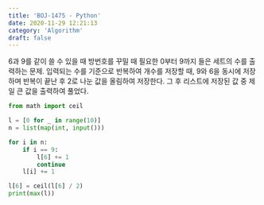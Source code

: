 ```yaml
---
title: 'BOJ-1475 - Python'
date: 2020-11-29 12:21:13
category: 'Algorithm'
draft: false
---
```

6과 9를 같이 쓸 수 있을 때 방번호를 꾸밀 때 필요한 0부터 9까지 들은 세트의 수를 출력하는 문제. 입력되는 수를 기준으로 반복하여 개수를 저장할 때, 9와 6을 동시에 저장하며 반복이 끝난 후 2로 나눈 값을 올림하여 저장한다. 그 후 리스트에 저장된 값 중 제일 큰 값을 출력하여 풀었다.
```python
from math import ceil

l = [0 for _ in range(10)]
n = list(map(int, input()))

for i in n:
    if i == 9:
        l[6] += 1
        continue
    l[i] += 1

l[6] = ceil(l[6] / 2)
print(max(l))

```